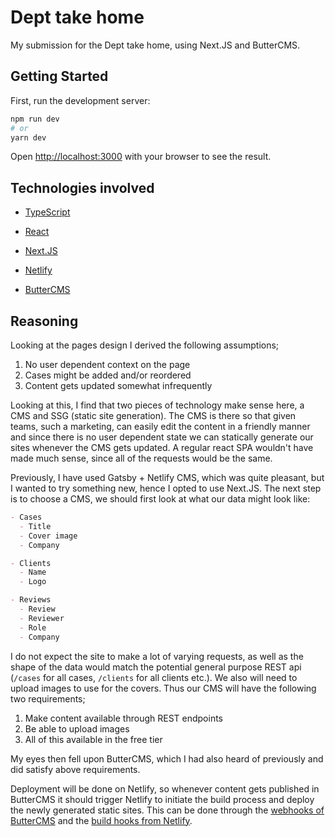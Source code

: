 # Dept take home
My submission for the Dept take home, using Next.JS and ButterCMS.

## Getting Started
First, run the development server:

```bash
npm run dev
# or
yarn dev
```

Open [http://localhost:3000](http://localhost:3000) with your browser to see the result.

## Technologies involved
- [TypeScript](https://www.typescriptlang.org/)
- [React](https://reactjs.org/)
- [Next.JS](https://nextjs.org/)

- [Netlify](https://www.netlify.com/)
- [ButterCMS](https://buttercms.com/)

## Reasoning
Looking at the pages design I derived the following assumptions;
1. No user dependent context on the page
2. Cases might be added and/or reordered
3. Content gets updated somewhat infrequently

Looking at this, I find that two pieces of technology make sense here, a CMS and SSG (static site generation). The CMS is there so that given teams, such a marketing, can easily edit the content in a friendly manner and since there is no user dependent state we can statically generate our sites whenever the CMS gets updated. A regular react SPA wouldn't have made much sense, since all of the requests would be the same.

Previously, I have used Gatsby + Netlify CMS, which was quite pleasant, but I wanted to try something new, hence I opted to use Next.JS. The next step is to choose a CMS, we should first look at what our data might look like:
```md
- Cases
  - Title
  - Cover image
  - Company

- Clients
  - Name
  - Logo

- Reviews
  - Review
  - Reviewer
  - Role
  - Company
```

I do not expect the site to make a lot of varying requests, as well as the shape of the data would match the potential general purpose REST api (`/cases` for all cases, `/clients` for all clients etc.). We also will need to upload images to use for the covers. Thus our CMS will have the following two requirements;
1. Make content available through REST endpoints
2. Be able to upload images
3. All of this available in the free tier

My eyes then fell upon ButterCMS, which I had also heard of previously and did satisfy above requirements.

Deployment will be done on Netlify, so whenever content gets published in ButterCMS it should trigger Netlify to initiate the build process and deploy the newly generated static sites. This can be done through the [webhooks of ButterCMS](https://buttercms.com/docs/api/#webhooks) and the [build hooks from Netlify](https://docs.netlify.com/configure-builds/build-hooks/).
